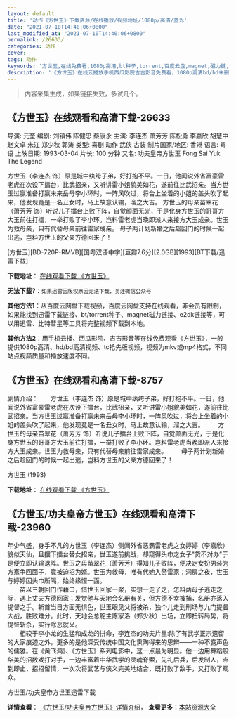 ```yaml
---
layout: default
title: '动作《方世玉》下载资源/在线播放/视频地址/1080p/高清/蓝光'
date: "2021-07-10T14:40:06+0800"
last_modified_at: "2021-07-10T14:40:06+0800"
permalink: /26633/
categories: 动作
cover:
tags: 动作
keywords: '方世玉,在线免费看,1080p高清,bt种子,torrent,百度云盘,magnet,磁力链,迅雷下载资源'
description: '《方世玉》在线云播放手机西瓜影院吉吉影音免费看，1080p高清bd/hd未删减完整版和tc抢先枪版，mkv/mp4格式，附带bt/torrent种子、magnet/磁力链、百度云盘、网盘资源迅雷下载链接'
---
```


>内容采集生成，如果链接失效，多试几个。


## 《方世玉》在线观看和高清下载-26633

导演: 元奎 编剧: 刘镇伟 陈健忠 蔡康永 主演: 李连杰 萧芳芳 陈松勇 李嘉欣 胡慧中 赵文卓 朱江 郑少秋 郭涛 类型: 喜剧 动作 武侠 古装 制片国家/地区: 香港 语言: 粤语 上映日期: 1993-03-04 片长: 100 分钟 又名: 功夫皇帝方世玉 Fong Sai Yuk The Legend

方世玉（李连杰 饰）原是城中纨绔子弟，好打抱不平。一日，他闻说外省富豪雷老虎在次设下擂台，比武招亲，又听讲雷小姐貌美如花，遂前往比武招亲。当方世玉过赢准备打赢未来岳母李小环时，一阵风吹过，将台上坐着的小姐的盖头吹了起来，他发现竟是一名丑女时，马上故意认输，溜之大吉。 方世玉的母亲苗翠花（萧芳芳 饰）听说儿子擂台上败下阵，自觉颜面无光，于是化身方世玉的哥哥方大玉前往打擂，一举打败了李小环。岂料雷老虎当晚即派人来接方大玉成亲。世玉为救母亲，只有代替母亲前往雷家成亲。 母子两计划新婚之后趁回门的时候一起出逃，岂料方世玉的父亲方德回来了！


[方世玉][BD-720P-RMVB][国粤双语中字][豆瓣7.6分][2.0GB][1993][BT下载/迅雷下载]

**下载地址**： [在线观看下载 《方世玉》](https://www.btdx8.com/torrent/fong_sai_yuk_1993.html) 


**无法下载?**：`如果迅雷因版权原因无法下载，关注微信公众号 `

**其他方法1**：从百度云网盘下载视频，百度云网盘支持在线观看，非会员有限制，如果能找到迅雷下载链接、bt/torrent种子、magnet磁力链接、e2dk链接等，可以用迅雷、比特彗星等工具将完整视频下载到本地。

**其他方法2**：用手机云播、西瓜影院、吉吉影音等在线免费观看《方世玉》，一般提供1080p高清、hd/bd高清视频、tc抢先版视频，视频为mkv或mp4格式，不同站点视频质量和播放速度不同。


## 《方世玉》在线观看和高清下载-8757

剧情介绍：　　方世玉（李连杰 饰）原是城中纨绔子弟，好打抱不平。一日，他闻说外省富豪雷老虎在次设下擂台，比武招亲，又听讲雷小姐貌美如花，遂前往比武招亲。当方世玉过赢准备打赢未来岳母李小环时，一阵风吹过，将台上坐着的小姐的盖头吹了起来，他发现竟是一名丑女时，马上故意认输，溜之大吉。 　　方世玉的母亲苗翠花（萧芳芳 饰）听说儿子擂台上败下阵，自觉颜面无光，于是化身方世玉的哥哥方大玉前往打擂，一举打败了李小环。岂料雷老虎当晚即派人来接方大玉成亲。世玉为救母亲，只有代替母亲前往雷家成亲。 　　母子两计划新婚之后趁回门的时候一起出逃，岂料方世玉的父亲方德回来了！


方世玉 (1993)

**下载地址**： [在线观看下载 《方世玉》](https://www.btbtdy.me/btdy/dy10495.html) 


## 《方世玉/功夫皇帝方世玉》在线观看和高清下载-23960

年少气盛，身手不凡的方世玉（李连杰）侧闻外省恶霸雷老虎之女婷婷（李嘉欣）貌似天仙，且摆下擂台替女招亲，世玉遂前挑战，却窥得头巾之女子"货不对办”于是便立即认输退阵。世玉之母苗翠花（萧芳芳）得知儿子败阵，便决定女扮男装为方家争回面子，竟被迫招为婿。世玉为救母，唯有代她入赘雷家；洞房之夜，世玉与婷婷因头巾所隔，始终缘悭一面。<br />　　苗以三朝回门作藉口，借世玉回家一聚，实想一走了之，怎料两母子逃走之际，遇上丈夫方德回家；发觉他与天地会名册有关，但方德不幸被捕，名册亦落入提督之手。斩首当日方面无惧色，世玉眼见父将被杀，独个儿走到刑场与九门提督大战，胜败难分。此时，天地会总舵主陈家洛（郑少秋）出场，立即扭转局势，将提督斩杀，实行除恶就义。<br />　　相较于李小龙的生猛和成龙的拼命，李连杰的功夫片里:除了有武学正宗遗留的大家痕迹之外，更多的是他深受传统中国文化熏陶得来的思辨——一种不露声色的儒雅。在《黄飞鸿》、《方世玉》系列电影中，这一点最为明显。他一边用舞蹈般华美的招数戏打对手，一边丰富着中华武学的灵魂脊索，先礼后兵，后发制人，点到即止，招招留情，一次次将武艺与侠义完美地结合，既打败了敌手，又打败了观众。


方世玉/功夫皇帝方世玉迅雷下载

**详情查看**： [《方世玉/功夫皇帝方世玉》详情介绍](/movie/23960/)， **查看更多**：[本站资源大全](/movie/t/all/)

